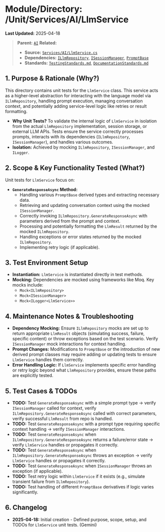 # Module/Directory: /Unit/Services/AI/LlmService

**Last Updated:** 2025-04-18

> **Parent:** [`AI`](../README.md)
> **Related:**
> * **Source:** [`Services/AI/LlmService.cs`](../../../../../Zarichney.Server/Services/AI/LlmService.cs)
> * **Dependencies:** [`ILlmRepository`](../../../../../Zarichney.Server/Services/AI/LlmRepository.cs), [`ISessionManager`](../../../../../Zarichney.Server/Services/Sessions/SessionManager.cs), [`PromptBase`](../../../../../Zarichney.Server/Services/AI/PromptBase.cs)
> * **Standards:** [`TestingStandards.md`](../../../../../Docs/Standards/TestingStandards.md), [`DocumentationStandards.md`](../../../../../Docs/Standards/DocumentationStandards.md)

## 1. Purpose & Rationale (Why?)

This directory contains unit tests for the `LlmService` class. This service acts as a higher-level abstraction for interacting with the language model via `ILlmRepository`, handling prompt execution, managing conversation context, and potentially adding service-level logic like retries or result formatting.

* **Why Unit Tests?** To validate the internal logic of `LlmService` in isolation from the actual `LlmRepository` implementation, session storage, or external LLM APIs. Tests ensure the service correctly processes prompts, interacts with its dependencies (`ILlmRepository`, `ISessionManager`), and handles various outcomes.
* **Isolation:** Achieved by mocking `ILlmRepository`, `ISessionManager`, and `ILogger`.

## 2. Scope & Key Functionality Tested (What?)

Unit tests for `LlmService` focus on:

* **`GenerateResponseAsync` Method:**
    * Handling various `PromptBase` derived types and extracting necessary data.
    * Retrieving and updating conversation context using the mocked `ISessionManager`.
    * Correctly invoking `ILlmRepository.GenerateResponseAsync` with parameters derived from the prompt and context.
    * Processing and potentially formatting the `LlmResult` returned by the mocked `ILlmRepository`.
    * Handling exceptions or error states returned by the mocked `ILlmRepository`.
    * Implementing retry logic (if applicable).

## 3. Test Environment Setup

* **Instantiation:** `LlmService` is instantiated directly in test methods.
* **Mocking:** Dependencies are mocked using frameworks like Moq. Key mocks include:
    * `Mock<ILlmRepository>`
    * `Mock<ISessionManager>`
    * `Mock<ILogger<LlmService>>`

## 4. Maintenance Notes & Troubleshooting

* **Dependency Mocking:** Ensure `ILlmRepository` mocks are set up to return appropriate `LlmResult` objects (simulating success, failure, specific content) or throw exceptions based on the test scenario. Verify `ISessionManager` mock interactions for context handling.
* **Prompt Changes:** Modifications to `PromptBase` or the introduction of new derived prompt classes may require adding or updating tests to ensure `LlmService` handles them correctly.
* **Error Handling Logic:** If `LlmService` implements specific error handling or retry logic beyond what `LlmRepository` provides, ensure these paths are explicitly tested.

## 5. Test Cases & TODOs

* **TODO:** Test `GenerateResponseAsync` with a simple prompt type -> verify `ISessionManager` called for context, verify `ILlmRepository.GenerateResponseAsync` called with correct parameters, verify successful `LlmResult` from repo is handled.
* **TODO:** Test `GenerateResponseAsync` with a prompt type requiring specific context handling -> verify `ISessionManager` interactions.
* **TODO:** Test `GenerateResponseAsync` when `ILlmRepository.GenerateResponseAsync` returns a failure/error state -> verify `LlmService` handles or propagates it correctly.
* **TODO:** Test `GenerateResponseAsync` when `ILlmRepository.GenerateResponseAsync` throws an exception -> verify `LlmService` handles or propagates it correctly.
* **TODO:** Test `GenerateResponseAsync` when `ISessionManager` throws an exception (if applicable).
* **TODO:** Test retry logic within `LlmService` if it exists (e.g., simulate transient failure from `ILlmRepository`).
* **TODO:** Test handling of different `PromptBase` derivatives if logic varies significantly.

## 6. Changelog

* **2025-04-18:** Initial creation - Defined purpose, scope, setup, and TODOs for `LlmService` unit tests. (Gemini)

